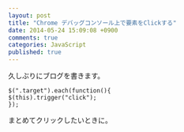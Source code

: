 ```yaml
---
layout: post
title: "Chrome デバッグコンソール上で要素をClickする"
date: 2014-05-24 15:09:08 +0900
comments: true
categories: JavaScript
published: true
---
```


久しぶりにブログを書きます。

```
$(".target").each(function(){
$(this).trigger("click");
});
```

まとめてクリックしたいときに。

